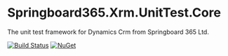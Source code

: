 # Springboard365.Xrm.UnitTest.Core
The unit test framework for Dynamics Crm from Springboard 365 Ltd.

[![Build Status](https://travis-ci.org/SpringBoard365/Springboard365.Xrm.UnitTest.Core.svg?branch=master)](https://travis-ci.org/SpringBoard365/Springboard365.Xrm.UnitTest.Core)
[![NuGet](https://img.shields.io/nuget/v/Springboard365.Xrm.UnitTest.Core.svg)](https://www.nuget.org/packages/Springboard365.Xrm.UnitTest.Core)